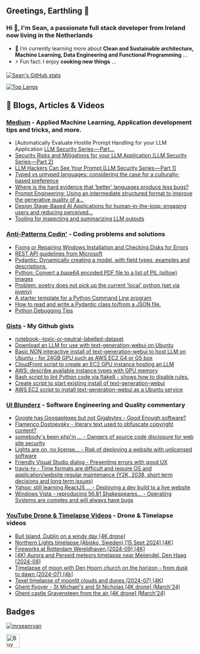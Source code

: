 ## Greetings, Earthling 👋
### Hi 👋, I'm Sean, a passionate full stack developer from Ireland now living in the Netherlands

- 🌱 I’m currently learning more about **Clean and Sustainable architecture, Machine Learning, Data Engineering and Functional Programming** ...
- ⚡ Fun fact: I enjoy **cooking new things** ...

<!--
**mrseanryan/mrseanryan** is a ✨ _special_ ✨ repository because its `README.md` (this file) appears on your GitHub profile.

Here are some ideas to get you started:

- 🔭 I’m currently working on ...
- 🌱 I’m currently learning ...
- 👯 I’m looking to collaborate on ...
- 🤔 I’m looking for help with ...
- 💬 Ask me about ...
- 📫 How to reach me: ...
- 😄 Pronouns: ...
- ⚡ Fun fact: ...
-->

<!-- my own vercel app - see https://vercel.com/mrseanryan - sign in via github -->

[![Sean's GitHub stats](http://mrseanryan-github-readme-stats.vercel.app//api?username=mrseanryan&theme=blue-green&show_icons=true)](https://github.com/mrseanryan/github-readme-stats)

<!-- shared vercel app
[![Sean's GitHub stats](https://github-readme-stats.vercel.app/api?username=mrseanryan&theme=blue-green&show_icons=true)](https://github.com/mrseanryan/github-readme-stats)
-->

[![Top Langs](http://mrseanryan-github-readme-stats.vercel.app/api/top-langs/?username=mrseanryan&theme=blue-green&show_icons=true)](https://github.com/mrseanryan/github-readme-stats)

<!-- shared vercel app
[![Top Langs](https://github-readme-stats.vercel.app/api/top-langs/?username=mrseanryan&theme=blue-green&show_icons=true)](https://github.com/mrseanryan/github-readme-stats)
-->

## 📝 Blogs, Articles & Videos

### [Medium](https://medium.com/@mr.sean.ryan) - Applied Machine Learning, Application development tips and tricks, and more.

<!-- BLOG-POST-LIST-MEDIUM:START -->
- [Automatically Evaluate Hostile Prompt Handling for your LLM Application [LLM Security Series — Part…](https://medium.com/@mr.sean.ryan/automatically-evaluate-hostile-prompt-handling-for-your-llm-application-llm-security-series-part-858a150e5bd7?source=rss-92e36ffeffee------2)
- [Security Risks and Mitigations for your LLM Application [LLM Security Series — Part 2]](https://devsecopsai.today/security-risks-and-mitigations-for-your-llm-application-llm-security-series-part-2-1464ee750cb2?source=rss-92e36ffeffee------2)
- [LLM Hackers Can See Your Prompt [LLM Security Series — Part 1]](https://devsecopsai.today/llm-hackers-can-see-your-prompt-llm-security-series-part-1-b5dfc7b27d02?source=rss-92e36ffeffee------2)
- [Typed vs untyped languages: considering the case for a culturally-based preference](https://medium.com/@mr.sean.ryan/typed-vs-untyped-languages-considering-the-case-for-a-culturally-based-preference-4bdd25de862d?source=rss-92e36ffeffee------2)
- [Where is the hard evidence that ‘better’ languages produce less bugs?](https://medium.com/@mr.sean.ryan/where-is-the-hard-evidence-that-better-languages-produce-less-bugs-808b06f32986?source=rss-92e36ffeffee------2)
- [Prompt Engineering: Using an intermediate structured format to improve the generative quality of a…](https://medium.com/@mr.sean.ryan/prompt-engineering-using-an-intermediate-structured-format-to-improve-the-generative-quality-of-a-02d852a29d7a?source=rss-92e36ffeffee------2)
- [Design Stage-Based AI Applications for human-in-the-loop: engaging users and reducing perceived…](https://medium.com/@mr.sean.ryan/design-stage-based-ai-applications-for-human-in-the-loop-engaging-users-and-reducing-perceived-41f91343bf04?source=rss-92e36ffeffee------2)
- [Tooling for inspecting and summarizing LLM outputs](https://medium.com/@mr.sean.ryan/tooling-for-inspecting-and-summarising-llm-outputs-b1151425cc5b?source=rss-92e36ffeffee------2)
<!-- BLOG-POST-LIST-MEDIUM:END -->

### [Anti-Patterns Codin'](https://antipatterns.blogspot.com/) - Coding problems and solutions

<!-- BLOG-POST-LIST-APC:START -->
- [Fixing or Repairing Windows Installation and Checking Disks for Errors](http://antipatterns.blogspot.com/2025/05/fixing-or-repairing-windows.html)
- [REST API guidelines from Microsoft](http://antipatterns.blogspot.com/2025/03/rest-api-guidelines-from-microsoft.html)
- [Pydantic: Dynamically creating a model, with field types, examples and descriptions.](http://antipatterns.blogspot.com/2025/02/pydantic-dynamically-creating-model.html)
- [Python: Convert a base64 encoded PDF file to a list of PIL &lpar;pillow&rpar; Images](http://antipatterns.blogspot.com/2025/02/python-convert-base64-encoded-pdf-file.html)
- [Problem: poetry does not pick up the current &#39;local&#39; python &lpar;set via pyenv&rpar;](http://antipatterns.blogspot.com/2025/01/problem-poetry-does-not-pick-up-current.html)
- [A starter template for a Python Command Line program](http://antipatterns.blogspot.com/2025/01/a-starter-template-for-python-command.html)
- [How to read and write a Pydantic class to/from a JSON file.](http://antipatterns.blogspot.com/2025/01/how-to-read-and-write-pydantic-class.html)
- [Python Debugging Tips](http://antipatterns.blogspot.com/2024/12/python-debugging-tips.html)
<!-- BLOG-POST-LIST-APC:END -->

### [Gists](https://gist.github.com/mrseanryan) - My Github gists

<!-- BLOG-POST-LIST-GIST:START -->
- [notebook--toxic-or-neutral-labelled-dataset](https://gist.github.com/mrseanryan/21b1d38ebd4b513024a6f460161c3469)
- [Download an LLM for use with text-generation-webui on Ubuntu](https://gist.github.com/mrseanryan/2f168d1f268759e10601b09aa4b2db4a)
- [Basic NON interactive install of text-generation-webui to host LLM on Ubuntu - for 24GB GPU such as AWS EC2 G4 or G5 box](https://gist.github.com/mrseanryan/f1f572f8a16c0dd37741bdb232bb4c61)
- [CloudFront script to create an EC2 GPU instance hosting an LLM](https://gist.github.com/mrseanryan/9c114b206373bb52412e573e8c6b2716)
- [AWS: describe available instance types with GPU memory](https://gist.github.com/mrseanryan/c352dd9e829cbc1088362c815da43eb7)
- [Bash script to lint Python code via flake8 - shows how to disable rules.](https://gist.github.com/mrseanryan/a7d8ed4bfda2f3f6e495bfe719e8d35c)
- [Create script to start existing install of text-generation-webui](https://gist.github.com/mrseanryan/2dcdb8182c05d1ea116e6bd0b772ba3d)
- [AWS EC2 script to install text-generation-webui as a Ubuntu service](https://gist.github.com/mrseanryan/6bf26b78c6af43fe38d322533c8e10b5)
<!-- BLOG-POST-LIST-GIST:END -->

### [UI Blunderz](https://uiblunderz.blogspot.com/) - Software Engineering and Quality commentary

<!-- BLOG-POST-LIST-UIB:START -->
- [Google has Googaplexes but not Gigabytes - Good Enough software?](https://uiblunderz.blogspot.com/2022/10/google-has-googaplexes-but-not.html)
- [Flamenco Dostoevsky - literary text used to obfuscate copyright content?](https://uiblunderz.blogspot.com/2021/09/flamenco-dostoevsky.html)
- [somebody&#39;s been php&#39;in ... - Dangers of source code disclosure for web site security](https://uiblunderz.blogspot.com/2018/12/somebodys-been-phpin.html)
- [Lights are on, no license... - Risk of deploying a website with unlicensed software](https://uiblunderz.blogspot.com/2018/12/lights-are-on-no-license.html)
- [Friendly Visual Studio dialog - Presenting errors with good UX](https://uiblunderz.blogspot.com/2018/12/friendly-visual-studio-dialog.html)
- [travis-ty - Time formats are difficult and require OS and application/website regular maintenance &lpar;Y2K, 2038, short term decisions and long term issues&rpar;](https://uiblunderz.blogspot.com/2018/11/travis-ty.html)
- [Yahoo: still learning ReactJS ... - Deploying a dev build to a live website](https://uiblunderz.blogspot.com/2018/11/yahoo-still-learning-reactjs.html)
- [Windows Vista - reproducing 56.81 Shakespeares... - Operating Systems are complex and will always have bugs](https://uiblunderz.blogspot.com/2018/11/windows-vista-reproducing.html)
<!-- BLOG-POST-LIST-UIB:END -->


### [YouTube Drone & Timelapse Videos](https://www.youtube.com/@SeaniusShows) - Drone & Timelapse videos

<!-- BLOG-POST-LIST-YOUTUBE:START -->
- [Bull Island, Dublin on a windy day [4K drone]](https://www.youtube.com/watch?v=dS00FHfKg6Y)
- [Northern Lights timelapse &lpar;Abisko, Sweden&rpar; [15 Sept 2024] [4K]](https://www.youtube.com/watch?v=d3xBFTkKdyI)
- [Fireworks at Rotterdam Wereldhaven [2024-09] [4K]](https://www.youtube.com/watch?v=792uwQf9waE)
- [[4K] Aurora and Perseid meteors timelapse near Meijendel, Den Haag [2024-08]](https://www.youtube.com/watch?v=KfpNkncQHu0)
- [Timelapse of moon with Den Hoorn church on the horizon - from dusk to dawn [2024-07] [4k]](https://www.youtube.com/watch?v=mGVIMkDKsqE)
- [Texel timelapse of moonlit clouds and dunes &lpar;2024-07&rpar; [4K]](https://www.youtube.com/watch?v=ffQRDB3WhGs)
- [Ghent flyover - St Michael&#39;s and St Nicholas [4K drone] &lpar;March&#39;24&rpar;](https://www.youtube.com/watch?v=E9z86FM4WKw)
- [Ghent castle Gravensteen from the air [4K drone] &lpar;March&#39;24&rpar;](https://www.youtube.com/watch?v=6dqS4svL1Qw)
<!-- BLOG-POST-LIST-YOUTUBE:END -->


## Badges

<p align="left"> <a href="https://github.com/ryo-ma/github-profile-trophy"><img src="https://github-profile-trophy.vercel.app/?username=mrseanryan" alt="mrseanryan" /></a> </p>
  
<a href='https://ko-fi.com/K3K73ALBJ' target='_blank'><img height='36' style='border:0px;height:36px;' src='https://storage.ko-fi.com/cdn/kofi2.png?v=3' border='0' alt='Buy Me a Coffee at ko-fi.com' /></a>
